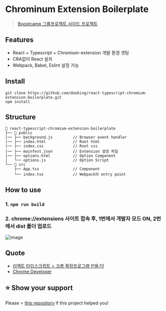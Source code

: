 # Chrominum Extension Boilerplate
> [Boostcamp 그룹프로젝트 사이드 프로젝트](https://github.com/boostcamp-2020/Project15-c-Client-Based-Formula-Editor)

## Features
- React + Typescript + Chromium-extension 개발 환경 셋팅
- CRA없이 React 설치
- Webpack, Babel, Eslint 설정 가능

## Install

```tsx
git clone https://github.com/dooking/react-typescript-chromium-extension-boilerplate.git
npm install
```

## Structure
  ```
  📁 react-typescript-chromium-extension-boilerplate  
  ├── 📁 public
  |── ├── background.js         // Browser event handler
  |── ├── index.html            // Root html
  |── ├── index.css             // Root css
  |── ├── mainfest.json         // Extension 설정 파일
  |── ├── options.html          // Option Component
  │   └── options.js            // Option Script
  └── 📁 src
      ├── App.tsx               // Component
      └── index.tsx             // Webpack의 entry point
  ```

## How to use
### 1. ```npm run build```
### 2. chrome://extensions 사이트 접속 후, 1번에서 개발자 모드 ON, 2번에서 dist 폴더 업로드
![image](https://user-images.githubusercontent.com/60457112/100499539-d0603000-31ad-11eb-9967-5bb1ce11854b.png)

## Quote
- [리액트 타입스크립트 = 크롬 확장프로그램 만들기!](https://github.com/boostcamp-2020/Project15-C-Client-Based-Formula-Editor/wiki/%EB%A6%AC%EC%95%A1%ED%8A%B8---%ED%83%80%EC%9E%85%EC%8A%A4%ED%81%AC%EB%A6%BD%ED%8A%B8-=-%ED%81%AC%EB%A1%AC-%ED%99%95%EC%9E%A5%ED%94%84%EB%A1%9C%EA%B7%B8%EB%9E%A8-%EB%A7%8C%EB%93%A4%EA%B8%B0!)
- [Chrome Developer](https://developer.chrome.com/extensions)

## ⭐ Show your support
Please ⭐️ [this repository](https://github.com/boostcamp-2020/Project15-c-Client-Based-Formula-Editor) if this project helped you!
